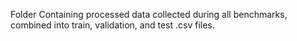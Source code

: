 Folder Containing processed data collected during all benchmarks, combined into train, validation, and test .csv files.
